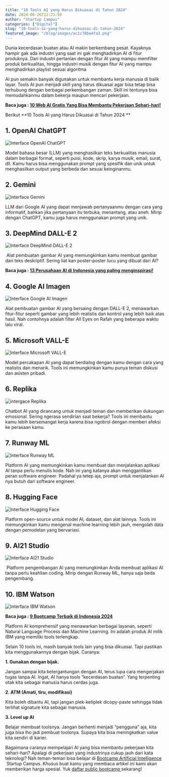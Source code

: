 ```yaml
---
title: "10 Tools AI yang Harus Dikuasai di Tahun 2024"
date: 2024-06-26T12:23:59
author: "Startup Campus"
categories: ["Digital"]
slug: "10-tools-ai-yang-harus-dikuasai-di-tahun-2024"
featured_image: "/blog/images/ac1c78ba4fa3.png"
---
```


Dunia kecerdasan buatan atau AI makin berkembang pesat. Kayaknya hampir gak ada industri yang saat ini gak menghadirkan AI di fitur produknya. Dari industri pertanian dengan fitur AI yang mampu memfilter produk berkualitas, hingga industri musik dengan fitur AI yang mampu menghadirkan playlist sesuai algoritma

AI pun semakin banyak digunakan untuk membantu kerja manusia di balik layar. Tools AI pun menjadi skill yang harus dikuasai agar bisa tetap bisa terhubung dengan berbagai perkembangan zaman. Skill ini tentunya bisa memudahkanmu dalam bekerja maupun mencari pekerjaan.

**Baca juga : [10 Web AI Gratis Yang Bisa Membantu Pekerjaan Sehari-hari!](https://startupcampus.id/blog/10-web-ai-gratis-yang-bisa-membantu-pekerjaan-sehari-hari/)**

Berikut **10 Tools AI yang Harus Dikuasai di Tahun 2024 **

## **1. OpenAI ChatGPT**

![Interface OpenAI ChatGPT](https://lh7-us.googleusercontent.com/docsz/AD_4nXcz-6TQ3z7FPIbmIgGeW_qxqvfRNSJZcv650HU3CdJLAmuzHLIwSitd2oiPl1hWaXE8ha9x-gk8jOieXbZQyrm39__z_EkQM9maR7ltIc5D3j6ZenicJ-JVJG4YuiVcqau0-FoO7SbeM_pefThnbwsUMpk?key=vbDT-Sh6egE2g6M34MwbYQ)

Model bahasa besar (LLM) yang menghasilkan teks berkualitas manusia dalam berbagai format, seperti puisi, kode, skrip, karya musik, email, surat, dll. Kamu harus bisa menggunakan prompt yang spesifik dan unik untuk menghasilkan output yang berbeda dan sesuai keinginanmu.

## **2. Gemini**

![Interface Gemini](https://lh7-us.googleusercontent.com/docsz/AD_4nXetgz1w9BAt3Of9fIKA1j0yXQVTVLibL9K-jKJQFXvY1xgOiL87JCtYobbvc0CPmUlK_xxtzGwfO1HoeR_7lU-fZ1MA_84WvX3ScxQZujV6Cg4MthwX00Dz7UgFt0YEi2zmMEUQY4yugHYUObzuepVZdVpZ?key=vbDT-Sh6egE2g6M34MwbYQ)

LLM dari Google AI yang dapat menjawab pertanyaanmu dengan cara yang informatif, bahkan jika pertanyaan itu terbuka, menantang, atau aneh. Mirip dengan ChatGPT, kamu juga harus menggunakan prompt yang unik.

## **3. DeepMind DALL-E 2**

![Interface DeepMind DALL-E 2](https://lh7-us.googleusercontent.com/docsz/AD_4nXfyJM4NIz1j5J5ke5uhTn3Ky4lMt-UwSvi7OghdmFwqGjK5cw3b7NF7TAVldRPrJtbiyPQfKm-vbQe4JLSKXcXckAAYKfq5n7S_QGuLF1eSwX1XJ4NuGroAvqdkZnEl_76Fq3_PegkhGVd97VTNByuyc2I?key=vbDT-Sh6egE2g6M34MwbYQ)

 Alat pembuatan gambar AI yang memungkinkan kamu membuat gambar dari teks deskriptif. Sering liat kan poster-poster lucu yang dibuat dari AI?

**Baca juga : [13 Perusahaan AI di Indonesia yang paling menginspirasi!](https://startupcampus.id/blog/13-perusahaan-ai-di-indonesia-yang-paling-menginspirasi/)**

## **4. Google AI Imagen**

![Interface Google AI Imagen](https://lh7-us.googleusercontent.com/docsz/AD_4nXd7WUygaoUwWlB7lNeDT_CuLOZiiz2DdaDkxbgrw1bdaOL4D2nAO1-Q0_lGB5JLtNpcq08aT8OuA7WbUip0tBSpmb7D3ktRAKs-ccyhsAQjlp4sCoYPYW_dwKJDOTDajWBOqOwCdJywzcY9Pohx7TYLs7rQ?key=vbDT-Sh6egE2g6M34MwbYQ)

Alat pembuatan gambar AI yang bersaing dengan DALL-E 2, menawarkan fitur-fitur seperti gambar yang lebih realistis dan kontrol yang lebih baik atas hasil. Nah contohnya adalah filter All Eyes on Rafah yang beberapa waktu lalu viral.

## **5. Microsoft VALL-E**

![Interface Microsoft VALL-E](https://lh7-us.googleusercontent.com/docsz/AD_4nXffssA8Nj5jnBCxT6M4cmTpLrPwDvJORQ5he7vKrMF5TzSb7UC_wqmVd5tWFsQg6pr2ZBD8UIDm3NifaM_GuFu35VasIDtImU4oRBj-Cp0VNPjARTr3I0ffafD2GixAyZprBFM6xCwIWO6oQg3y43gZxcgc?key=vbDT-Sh6egE2g6M34MwbYQ)

Model percakapan AI yang dapat berdialog dengan kamu dengan cara yang realistis dan menarik. Tools ini memungkinkan kamu punya teman diskusi dan asisten pribadi.

## **6. Replika**

![intergace Replika](https://lh7-us.googleusercontent.com/docsz/AD_4nXfJAywcMZjBUrLuMXDcuHroFHJpQa_Rq1m9Y9w1xthRxMIK3Ax-NQBId57uU9gBdRK-Z476Mn2l7p3Cq_PgAFWPrybU1Qp0jCDfdZa4bQAh2t7ZBYDFJ-f4vq3uCaSbo8pG5bqeKd30sCBYR6ayyVT4mjzL?key=vbDT-Sh6egE2g6M34MwbYQ)

Chatbot AI yang dirancang untuk menjadi teman dan memberikan dukungan emosional. Sering ngerasa sendirian saat bekerja? Tools ini membantu kamu lebih bersemangat kerja karena bisa ngobrol dengan memberi afeksi ke perasaan kamu.

## **7. Runway ML**

![Interface Runway ML](https://lh7-us.googleusercontent.com/docsz/AD_4nXfKxDXmApfbPiKGFcIePFNk0o7Yk0boWEnBYXBjaCROzd1ZBJ2_ITqg287-PUsLFFwVFYxqC2mPiB7t0g_2ZANk45r33uiYXEMpjqmgQ-pnVhcqayK9ROgDcT_EOLzhCtD9dYRHa4BbwKEKjVqG-XzzngRx?key=vbDT-Sh6egE2g6M34MwbYQ)

Platform AI yang memungkinkan kamu membuat dan menjalankan aplikasi AI tanpa perlu menulis kode. Nah ini yang katanya akan menggantikan peran software engineer. Padahal ya tetep aja, prompt untuk menjalankan AI nya butuh dari software engineer.

## **8. Hugging Face**

![Interface Hugging Face](https://lh7-us.googleusercontent.com/docsz/AD_4nXcvHFXC5OjZdoflaA7_3uFKCKE7XNo_XRaZihrd46w7Ffms80hFMkLQssBzTMl13fMQvRSUkqVubWdxRAcUp19yLZr_zJpuuGdvBSqXIj8Wi2ciKRioq3Dr-4TpN9YetSoc3VHgISfyTH6U0Rm9XbLmwgy7?key=vbDT-Sh6egE2g6M34MwbYQ)

Platform open-source untuk model AI, dataset, dan alat lainnya. Tools ini memungkinkan kamu mengenal machine learning lebih jauh, mengolah data dengan pemodelan yang bervariasi.

## 9. AI21 Studio

![Interface AI21 Studio](https://lh7-us.googleusercontent.com/docsz/AD_4nXfam4BCYYWtWfbj6-7fT7SrVpl-DqWJYsEFTbKjmNI2xRNFpRsS4eUd35l62q-jgjJshVaLENPuP2VjlCesvUwBSG1zAojRnz5YHzr_iw5lLK-Gi0EKXqReuXmnhBUb94B50yjikMEmWSK-LdxTmGoiF2Tw?key=vbDT-Sh6egE2g6M34MwbYQ)

 Platform pengembangan AI yang memungkinkan Anda membuat aplikasi AI tanpa perlu keahlian coding. Mirip dengan Runway ML, hanya saja beda pengembang. 

## 10. IBM Watson

![Interface IBM Watson](https://lh7-us.googleusercontent.com/docsz/AD_4nXeGMtYgl4skir65JkpDK3mAhaKH83REJLjZiH3Dsp-qFLTvrr0wyzT-_u9CMBOUjwPhrerGE4mhWl-z8aJdV7QoRKWMtQAqL4tinHDmeFKSLoAdjRce0P8RxqRZrIJ14MR-60pdH-1kgQJNhd4Nab6snyHb?key=vbDT-Sh6egE2g6M34MwbYQ)

**Baca juga : [9 Bootcamp Terbaik di Indonesia 2024](https://startupcampus.id/blog/9-bootcamp-terbaik-di-indonesia-2023/)**

Platform AI komprehensif yang menawarkan berbagai layanan, seperti Natural Language Process dan Machine Learning. Ini adalah produk AI milik IBM yang memiliki tools terlengkap.

Selain 10 tools ini, masih banyak tools lain yang bisa dikuasai. Tapi pastikan kita menggunakannya dengan bijak. Caranya:

**1. Gunakan dengan bijak.**

Jangan sampai kita ketergantungan dengan AI, terus lupa cara mengerjakan tugas tanpa AI. Ingat, AI hanya tools “kecerdasan buatan”. Yang terpenting otak kita sebagai manusia harus cerdas juga.

**2. ATM (Amati, tiru, modifikasi)**

Kita boleh dibantu AI, tapi jangan plek-ketiplek dicopy-paste sehingga tidak terlihat signature kita sebagai manusia.

**3. Level up AI**

Belajar membuat toolsnya. Jangan berhenti menjadi “pengguna” aja, kita juga bisa lho jadi pembuat toolsnya. Supaya kita bisa meningkatkan value kita sendiri di karier.

Bagaimana caranya mempelajari AI yang bisa membantu pekerjaan kita sehari-hari? Apalagi di pekerjaan yang industrinya cukup jauh dari kata teknologi? Nah teman-teman bisa belajar di [Bootcamp Artificial Intelligence ](https://startupcampus.id/public-bootcamp/artificial-intelligence) Startup Campus. Khusus buat kamu yang membaca artikel ini kami akan memberikan harga spesial. Yuk [daftar public bootcamp ](https://startupcampus.id/daftar/bootcamp-public)sekarang!
